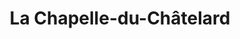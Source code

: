 ---
title: La Chapelle-du-Châtelard
url: /la-chapelle-du-chatelard/
latitude: 46.069
longitude: 5.024
---